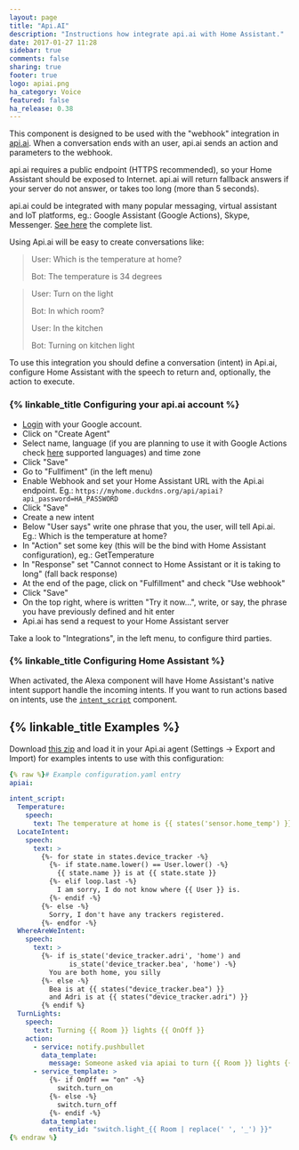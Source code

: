 ```yaml
---
layout: page
title: "Api.AI"
description: "Instructions how integrate api.ai with Home Assistant."
date: 2017-01-27 11:28
sidebar: true
comments: false
sharing: true
footer: true
logo: apiai.png
ha_category: Voice
featured: false
ha_release: 0.38
---
```


This component is designed to be used with the "webhook" integration in [api.ai][apiai-web]. When a conversation ends with an user, api.ai sends an action and parameters to the webhook.

api.ai requires a public endpoint (HTTPS recommended), so your Home Assistant should be exposed to Internet. api.ai will return fallback answers if your server do not answer, or takes too long (more than 5 seconds).

api.ai could be integrated with many popular messaging, virtual assistant and IoT platforms, eg.: Google Assistant (Google Actions), Skype, Messenger. [See here](https://docs.api.ai/docs/integrations) the complete list.

Using Api.ai will be easy to create conversations like:

 > User: Which is the temperature at home?
 >
 > Bot: The temperature is 34 degrees

 > User: Turn on the light
 >
 > Bot: In which room?
 >
 > User: In the kitchen
 >
 > Bot: Turning on kitchen light

To use this integration you should define a conversation (intent) in Api.ai, configure Home Assistant with the speech to return and, optionally, the action to execute.

### {% linkable_title Configuring your api.ai account %}

- [Login][apiai-web] with your Google account.
- Click on "Create Agent"
- Select name, language (if you are planning to use it with Google Actions check [here](https://support.google.com/assistant/answer/7108196?hl=en) supported languages) and time zone
- Click "Save"
- Go to "Fullfiment" (in the left menu)
- Enable Webhook and set your Home Assistant URL with the Api.ai endpoint. Eg.: ``https://myhome.duckdns.org/api/apiai?api_password=HA_PASSWORD``
- Click "Save"
- Create a new intent
- Below "User says" write one phrase that you, the user, will tell Api.ai. Eg.: Which is the temperature at home?
- In "Action" set some key (this will be the bind with Home Assistant configuration), eg.: GetTemperature
- In "Response" set "Cannot connect to Home Assistant or it is taking to long" (fall back response)
- At the end of the page, click on "Fulfillment" and check "Use webhook"
- Click "Save"
- On the top right, where is written "Try it now...", write, or say, the phrase you have previously defined and hit enter
- Api.ai has send a request to your Home Assistant server

Take a look to "Integrations", in the left menu, to configure third parties.


### {% linkable_title Configuring Home Assistant %}

When activated, the Alexa component will have Home Assistant's native intent support handle the incoming intents. If you want to run actions based on intents, use the [`intent_script`](/components/intent_script) component.

## {% linkable_title Examples %}

Download [this zip](https://github.com/home-assistant/home-assistant.github.io/blob/next/source/assets/HomeAssistant_APIAI.zip) and load it in your Api.ai agent (Settings -> Export and Import) for examples intents to use with this configuration:

```yaml
{% raw %}# Example configuration.yaml entry
apiai:

intent_script:
  Temperature:
    speech:
      text: The temperature at home is {{ states('sensor.home_temp') }} degrees
  LocateIntent:
    speech:
      text: >
        {%- for state in states.device_tracker -%}
          {%- if state.name.lower() == User.lower() -%}
            {{ state.name }} is at {{ state.state }}
          {%- elif loop.last -%}
            I am sorry, I do not know where {{ User }} is.
          {%- endif -%}
        {%- else -%}
          Sorry, I don't have any trackers registered.
        {%- endfor -%}
  WhereAreWeIntent:
    speech:
      text: >
        {%- if is_state('device_tracker.adri', 'home') and
               is_state('device_tracker.bea', 'home') -%}
          You are both home, you silly
        {%- else -%}
          Bea is at {{ states("device_tracker.bea") }}
          and Adri is at {{ states("device_tracker.adri") }}
        {% endif %}
  TurnLights:
    speech:
      text: Turning {{ Room }} lights {{ OnOff }}
    action:
      - service: notify.pushbullet
        data_template:
          message: Someone asked via apiai to turn {{ Room }} lights {{ OnOff }}
      - service_template: >
          {%- if OnOff == "on" -%}
            switch.turn_on
          {%- else -%}
            switch.turn_off
          {%- endif -%}
        data_template:
          entity_id: "switch.light_{{ Room | replace(' ', '_') }}"
{% endraw %}
```

[apiai-web]: https://api.ai/
[templates]: /topics/templating/
